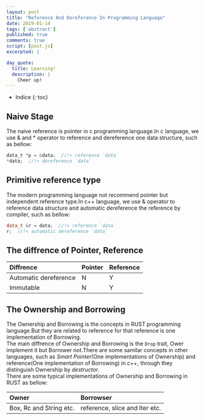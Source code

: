 ```yaml
---
layout: post
title: "Reference And Dereference In Programming Language"
date: 2019-01-14
tags: ['abstract']
published: true
comments: true
script: [post.js]
excerpted: |

day_quote:
  title: Learning!
  description: |
    Cheer up!
---
```


* Indice
{: toc}

## Naive Stage

The naive reference is pointer in c programming language.In c language, we use & and * operator to reference and dereference one data structure, such as bellow:<br/>

```c
data_t *p = &data;  //!< reference `data`
*data;  //!< dereference `data`
```

## Primitive reference type

The modern programming language not recommend pointer but independent reference type.In c++ language, we use & operator to reference data structure and automatic dereference the reference by compiler, such as bellow:<br/>

```c++
data_t &r = data;  //!< reference `data`
r;  //!< automatic dereference `data`
```

## The diffrence of Pointer, Reference

|Diffrence            |Pointer|Reference|
|:--                  |:--    |:--      |
|Automatic dereference|N      |Y        |
|Immutable            |N      |Y        |

## The Ownership and Borrowing

The Ownership and Borrowing is the concepts in RUST programming language.But they are related to reference for that reference is one implementation of Borrowing.<br/>
The main diffrence of Ownership and Borrowing is the `Drop` trait, Ower implement it but Borrower not.There are some samilar concepts in other languages, such as *Smart Pointer*(One implementations of Ownership) and reference(One implementation of Borrowing) in c++, through they distinguish Ownership by *destructor*.<br/>
There are some typical implementations of Ownership and Borrowing in RUST as bellow:<br/>

|Owner                  |Borrowser                     |
|:--                    |:--                           |
|Box, Rc and String etc.|reference, slice and Iter etc.|